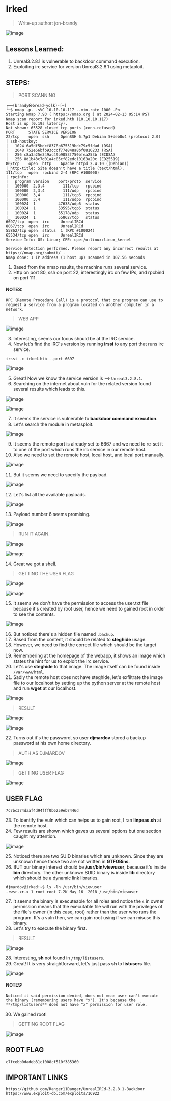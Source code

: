 # Irked
> Write-up author: jon-brandy

![image](https://github.com/jon-brandy/hackthebox/assets/70703371/b829affd-39fa-473d-9d82-2270d552f7af)


## Lessons Learned:
1. Unreal3.2.8.1 is vulnerable to backdoor command execution.
2. Exploiting irc service for version Unreal3.2.8.1 using metaploit.

## STEPS:
> PORT SCANNING

```
┌──(brandy㉿bread-yolk)-[~]
└─$ nmap -p- -sVC 10.10.10.117 --min-rate 1000 -Pn
Starting Nmap 7.93 ( https://nmap.org ) at 2024-02-13 05:14 PST
Nmap scan report for irked.htb (10.10.10.117)
Host is up (0.19s latency).
Not shown: 65528 closed tcp ports (conn-refused)
PORT      STATE SERVICE VERSION
22/tcp    open  ssh     OpenSSH 6.7p1 Debian 5+deb8u4 (protocol 2.0)
| ssh-hostkey: 
|   1024 6a5df5bdcf8378b675319bdc79c5fdad (DSA)
|   2048 752e66bfb93cccf77e848a8bf0810233 (RSA)
|   256 c8a3a25e349ac49b9053f750bfea253b (ECDSA)
|_  256 8d1b43c7d01a4c05cf82edc10163a20c (ED25519)
80/tcp    open  http    Apache httpd 2.4.10 ((Debian))
|_http-title: Site doesn't have a title (text/html).
111/tcp   open  rpcbind 2-4 (RPC #100000)
| rpcinfo: 
|   program version    port/proto  service
|   100000  2,3,4        111/tcp   rpcbind
|   100000  2,3,4        111/udp   rpcbind
|   100000  3,4          111/tcp6  rpcbind
|   100000  3,4          111/udp6  rpcbind
|   100024  1          47638/udp6  status
|   100024  1          53595/tcp6  status
|   100024  1          55178/udp   status
|_  100024  1          55862/tcp   status
6697/tcp  open  irc     UnrealIRCd
8067/tcp  open  irc     UnrealIRCd
55862/tcp open  status  1 (RPC #100024)
65534/tcp open  irc     UnrealIRCd
Service Info: OS: Linux; CPE: cpe:/o:linux:linux_kernel

Service detection performed. Please report any incorrect results at https://nmap.org/submit/ .
Nmap done: 1 IP address (1 host up) scanned in 107.56 seconds
```

1. Based from the nmap results, the machine runs several service.
2. Http on port 80, ssh on port 22, interestingly irc on few IPs, and rpcbind on port 111.

#### NOTES:

```
RPC (Remote Procedure Call) is a protocol that one program can use to request a service from a program located on another computer in a network.
```

> WEB APP

![image](https://github.com/jon-brandy/hackthebox/assets/70703371/1162f22c-c5c2-4bab-b7f9-4d1ae8aca4af)


3. Interesting, seems our focus should be at the IRC service.
4. Now let's find the IRC's version by running **irssi** to any port that runs irc service.

```
irssi -c irked.htb --port 6697
```

![image](https://github.com/jon-brandy/hackthebox/assets/70703371/17473e0f-a574-446b-b112-6acb46ae3224)


5. Great! Now we know the service version is --> `Unreal3.2.8.1`.
6. Searching on the internet about vuln for the related version found several results which leads to this.

![image](https://github.com/jon-brandy/hackthebox/assets/70703371/52092b8a-8c95-4e97-a3e7-86dda5451ce2)


![image](https://github.com/jon-brandy/hackthebox/assets/70703371/8e5e4570-24d1-486d-8a5c-297f6b328cf4)


7. It seems the service is vulnerable to **backdoor command execution**.
8. Let's search the module in metasploit.


![image](https://github.com/jon-brandy/hackthebox/assets/70703371/73f4fb71-d6d3-4d2b-b4fe-a2dbe38cf752)


9. It seems the remote port is already set to 6667 and we need to re-set it to one of the port which runs the irc service in our remote host.
10. Also we need to set the remote host, local host, and local port manually.

![image](https://github.com/jon-brandy/hackthebox/assets/70703371/28b87d95-1a4b-4eb7-9017-c1b1210f6d4d)


11. But it seems we need to specify the payload.


![image](https://github.com/jon-brandy/hackthebox/assets/70703371/626404d2-7e67-42f2-aee0-eb4d23ffc6b0)


12. Let's list all the available payloads.

![image](https://github.com/jon-brandy/hackthebox/assets/70703371/965d7e85-d3ba-4303-b2d0-4e7cd2d2fe5b)


13. Payload number 6 seems promising.


![image](https://github.com/jon-brandy/hackthebox/assets/70703371/4fba7d6b-1794-4c55-9e4a-d972f9cbd9f8)


> RUN IT AGAIN.


![image](https://github.com/jon-brandy/hackthebox/assets/70703371/5808df47-d4e4-4a11-8a0c-b807054797bc)


![image](https://github.com/jon-brandy/hackthebox/assets/70703371/9ad27c69-b72a-439e-8907-9aef23a1a1e3)


14. Great we got a shell.

> GETTING THE USER FLAG


![image](https://github.com/jon-brandy/hackthebox/assets/70703371/3e51d566-0f8a-4931-bf36-aecbf555aadd)



![image](https://github.com/jon-brandy/hackthebox/assets/70703371/c0bd3715-5c1c-409f-8c47-91d6b5181eed)


15. It seems we don't have the permission to access the user.txt file because it's created by root user, hence we need to gained root in order to see the contents.

![image](https://github.com/jon-brandy/hackthebox/assets/70703371/f844b38f-ffbd-416a-810d-a83ecb432e3b)


16. But noticed there's a hidden file named `.backup`.
17. Based from the content, it should be related to **steghide** usage.
18. However, we need to find the correct file which should be the target now.
19. Remembering at the homepage of the webapp, it shows an image which states the hint for us to exploit the irc service.
20. Let's use **steghide** to that image. The image itself can be found inside `/var/www/html`.
21. Sadly the remote host does not have steghide, let's exfiltrate the image file to our localhost by setting up the python server at the remote host and run **wget** at our localhost.


![image](https://github.com/jon-brandy/hackthebox/assets/70703371/bcda066f-1fd6-4860-bfb9-6a11b4c523cf)


> RESULT


![image](https://github.com/jon-brandy/hackthebox/assets/70703371/33b9dafc-97a8-4098-8f69-7cebd2c9941a)


![image](https://github.com/jon-brandy/hackthebox/assets/70703371/fdbfc665-4f25-48af-983b-998e1fb59d23)


22. Turns out it's the password, so user **djmardov** stored a backup password at his own home directory.

> AUTH AS DJMARDOV


![image](https://github.com/jon-brandy/hackthebox/assets/70703371/f72be77a-b650-4477-9fc7-71fa3db6697c)


> GETTING USER FLAG


![image](https://github.com/jon-brandy/hackthebox/assets/70703371/c4dc16e4-f95e-448e-85a9-84d2bea7e8ae)


## USER FLAG

```
7c7bc374daaf4d94fff0b6259eb7446d
```


23. To identify the vuln which can helps us to gain root, I ran **linpeas.sh** at the remote host.
24. Few results are shown which gaves us several options but one section caught my attention.


![image](https://github.com/jon-brandy/hackthebox/assets/70703371/d8494f4f-2ba4-4ae4-809e-41462dede2cb)


25. Noticed there are two SUID binaries which are unknown. Since they are unknown hence those two are not written in **GTFOBins**.
26. BUT our binary interest should be **/usr/bin/viewuser**, because it's inside **bin** directory. The other unknown SUID binary is inside **lib** directory which should be a dynamic link libraries.

```
djmardov@irked:~$ ls -lh /usr/bin/viewuser
-rwsr-xr-x 1 root root 7.2K May 16  2018 /usr/bin/viewuser
```

27. It seems the binary is executeable for all roles and notice the `s` in owner permission means that the executable file will run with the privileges of the file's owner (in this case, root) rather than the user who runs the program. It's a vuln then, we can gain root using if we can misuse this binary.
28. Let's try to execute the binary first.

> RESULT


![image](https://github.com/jon-brandy/hackthebox/assets/70703371/91d0738f-2eb0-4d4a-af88-469931ed5491)


28. Interesting, **sh** not found in `/tmp/listusers`.
29. Great! It is very straightforward, let's just pass **sh** to **listusers** file.


![image](https://github.com/jon-brandy/hackthebox/assets/70703371/d320ef21-d90a-4ab1-a36c-e746256b94cb)


#### NOTES:

```
Noticed it said permission denied, does not mean user can't execute the binary (remembering users have "x"). It's because the **/tmp/listusers** does not have "x" permission for user role.
```

30. We gained root!

> GETTING ROOT FLAG


![image](https://github.com/jon-brandy/hackthebox/assets/70703371/aacc0641-0aee-47b1-b74e-acba7467eccf)


## ROOT FLAG

```
c7fcebb0dadeb31c1008cf510f385360
```

## IMPORTANT LINKS

```
https://github.com/Ranger11Danger/UnrealIRCd-3.2.8.1-Backdoor
https://www.exploit-db.com/exploits/16922
```




